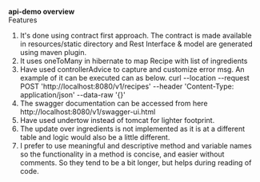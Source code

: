**api-demo overview** \
Features 
1. It's done using contract first approach. The contract is made available \
 in resources/static  directory and Rest Interface & model are generated using maven plugin.
2. It uses oneToMany in hibernate to map Recipe with list of ingredients
3. Have used controllerAdvice to capture and customize error msg.
An example of it can be executed can as below.
curl --location --request POST 'http://localhost:8080/v1/recipes' --header 'Content-Type: application/json' --data-raw '{}'
4. The swagger documentation can be accessed from here http://localhost:8080/v1/swagger-ui.html
5. Have used undertow instead of tomcat for lighter footprint.
6. The update over ingredients is not implemented as it is at a different table and logic would also be a little different.
7. I prefer to use meaningful and descriptive method and variable names so the functionality in a method is concise, and easier without comments.  So they tend to be a bit longer, but helps during reading of code.   
